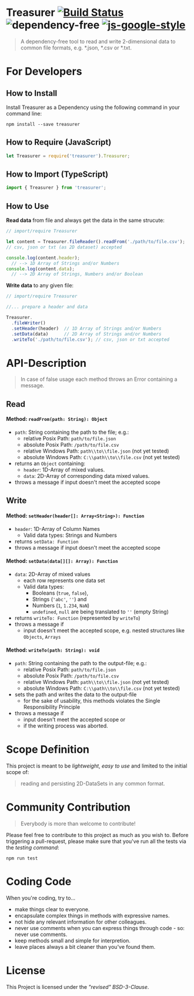 # Treasurer [![Build Status](https://travis-ci.com/mvrahden/treasurer.svg?token=nMzrxR4ZGjjBxBvNfUdC&branch=master)](https://travis-ci.com/mvrahden/treasurer) ![dependency-free](https://img.shields.io/badge/dependencies-none-brightgreen.svg) [![js-google-style](https://img.shields.io/badge/code%20style-google-blue.svg)](https://google.github.io/styleguide/jsguide.html)

> A dependency-free tool to read and write 2-dimensional data to common file formats, e.g. *.json, *.csv or *.txt.

# For Developers
## How to Install
Install Treasurer as a Dependency using the following command in your command line:
```
npm install --save treasurer
```

## How to Require (JavaScript)

```javascript
let Treasurer = require('treasurer').Treasurer;
```

## How to Import (TypeScript)

```typescript
import { Treasurer } from 'treasurer';
```

## How to Use

**Read data** from file and always get the data in the same strucute:
```javascript
// import/require Treasurer

let content = Treasurer.fileReader().readFrom('./path/to/file.csv');
// csv, json or txt (as 2D dataset) accepted

console.log(content.header);
  // --> 1D Array of Strings and/or Numbers
console.log(content.data);
  // --> 2D Array of Strings, Numbers and/or Boolean
```

**Write data** to any given file:
```javascript
// import/require Treasurer

//... prepare a header and data

Treasurer.
  .fileWriter()
  .setHeader(header)  // 1D Array of Strings and/or Numbers
  .setData(data)      // 2D Array of Strings and/or Numbers
  .writeTo('./path/to/file.csv'); // csv, json or txt accepted
```

# API-Description

> In case of false usage each method throws an Error containing a message.

## Read
#### Method: `readFrom(path: String): Object`
- `path`: String containing the path to the file; e.g.:
  - relative Posix Path: `path/to/file.json`
  - absolute Posix Path: `/path/to/file.csv`
  - relative Windows Path: `path\\to\\file.json` (not yet tested)
  - absolute Windows Path: `C:\\path\\to\\file.csv` (not yet tested)
- returns an `Object` containing:
  - `header`: 1D-Array of mixed values.
  - `data`: 2D-Array of corresponding data mixed values.
- throws a message if input doesn't meet the accepted scope

## Write
#### Method: `setHeader(header[]: Array<String>): Function`
- `header`: 1D-Array of Column Names
  - Valid data types: Strings and Numbers
- returns `setData: Function`
- throws a message if input doesn't meet the accepted scope

#### Method: `setData(data[][]: Array): Function`
- `data`: 2D-Array of mixed values
  - each row represents one data set
  - Valid data types:
    - Booleans (`true`, `false`),
    - Strings (`'abc'`, `''`) and
    - Numbers (`1`, `1.234`, `NaN`)
    - `undefined`, `null` are being translated to `''` (empty String)
- returns `writeTo: Function` (represented by `writeTo`)
- throws a message if
  - input doesn't meet the accepted scope, e.g. nested structures like `Objects`, `Arrays`

#### Method: `writeTo(path: String): void`
- `path`: String containing the path to the output-file; e.g.:
  - relative Posix Path: `path/to/file.json`
  - absolute Posix Path: `/path/to/file.csv`
  - relative Windows Path: `path\\to\\file.json` (not yet tested)
  - absolute Windows Path: `C:\\path\\to\\file.csv` (not yet tested)
- sets the path and writes the data to the output-file
  - for the sake of usability, this methods violates the Single Responsibility Principle
- throws a message if
  - input doesn't meet the accepted scope or
  - if the writing process was aborted.

# Scope Definition
This project is meant to be *lightweight*, *easy to use* and limited to the initial scope of:
> reading and persisting 2D-DataSets in any common format.

# Community Contribution
> Everybody is more than welcome to contribute!

Please feel free to contribute to this project as much as you wish to. Before triggering a pull-request, please make sure that you've run all the tests via the *testing command*:
```
npm run test
```

# Coding Code
When you're coding, try to...
- make things clear to everyone.
- encapsulate complex things in methods with expressive names.
- not hide any relevant information for other colleagues.
- never use comments when you can express things through code - so: never use comments.
- keep methods small and simple for interpretion.
- leave places always a bit cleaner than you've found them.

# License
This Project is licensed under the *"revised" BSD-3-Clause*.
